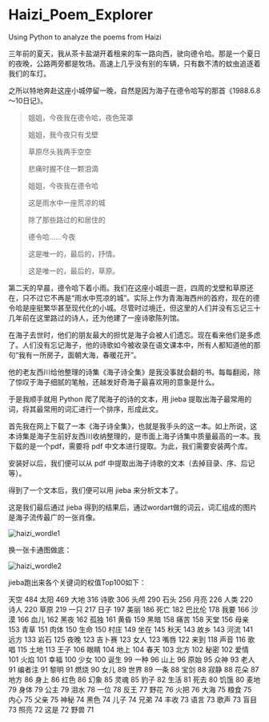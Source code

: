 # Haizi_Poem_Explorer
Using Python to analyze the poems from Haizi

三年前的夏天，我从茶卡盐湖开着租来的车一路向西，驶向德令哈。那是一个夏日的夜晚，公路两旁都是牧场。高速上几乎没有别的车辆，只有数不清的蚊虫追逐着我们的车灯。

之所以特地奔赴这座小城停留一晚，自然是因为海子在德令哈写的那首《1988.6.8～10日记》。

>姐姐，今夜我在德令哈，夜色笼罩
>
>姐姐，我今夜只有戈壁
>
>草原尽头我两手空空
>
>悲痛时握不住一颗泪滴
>
>姐姐，今夜我在德令哈
>
>这是雨水中一座荒凉的城
>
>除了那些路过的和居住的
>
>德令哈……今夜
>
>这是唯一的，最后的，抒情。
>
>这是唯一的，最后的，草原。


第二天的早晨，德令哈下着小雨。我们在这座小城逛一逛，四周的戈壁和草原还在，只不过它不再是“雨水中荒凉的城”。实际上作为青海海西州的首府，现在的德令哈是座挺繁华甚至现代化的小城。尽管时过境迁，但这里的人们并没有忘记三十几年前在这里路过的诗人，还为他建了一座诗歌陈列馆。

在海子去世时，他们的朋友最大的担忧是海子会被人们遗忘。现在看来他们是多虑了。人们没有忘记海子，他的诗歌如今被收录在语文课本中，所有人都知道他的那句“我有一所房子，面朝大海，春暖花开”。

他的老友西川给他整理的诗集《海子诗全集》是我没事就会翻的书。每每翻阅，除了惊叹于海子细腻的笔触，还越发好奇海子最喜欢用的意象是什么。

于是我顺手就用 Python 爬了爬海子的诗的文本，用 jieba 提取出海子最常用的词，将其最常用的词汇进行一个排序，形成此文。

首先我在网上下载了一本《海子诗全集》，也就是我手头的这一本。如上所说，这本诗集是海子生前好友西川收纳整理的，是市面上海子诗集中质量最高的一本。我下载的是一个pdf，需要将 pdf 中文本进行提取。为此，我们需要安装两个库。

安装好以后，我们便可以从 pdf 中提取出海子诗歌的文本（去掉目录、序、后记等）。

得到了一个文本后，我们便可以用 jieba 来分析文本了。

这是我们最后通过 jieba 得到的结果后，通过wordart做的词云，词汇组成的图片是海子流传最广的一张肖像。

![haizi_wordle1](https://www.never84.com/wp-content/uploads/2022/05/Word-Art-2.jpeg)

换一张卡通图做底：

![haizi_wordle2](https://www.never84.com/wp-content/uploads/2022/05/Wordle-haizi.jpeg)

jieba跑出来各个关键词的权值Top100如下：

天空    484
太阳    469
大地    316
诗歌    306
头颅    290
石头    256
月亮    226
人类    220
诗人    220
草原    219
一只    217
日子    197
美丽    186
死亡    182
巴比伦  178
我要    166
沙漠    166
血儿    162
黑夜    162
孤独    161
黄昏    159
黑暗    158
痛苦    158
天堂    156
母亲    153
青草    151
肉体    150
生命    150
村庄    149
坐在    145
秋天    143
故乡    143
河流    141
远方    133
岩石    125
夜晚    123
吉卜赛  123
女人    123
嘴唇    122
来到    118
声音    116
歌唱    115
土地    113
王子    106
眼睛    104
地上    104
春天    103
北方    102
秘密    102
爱情    101
火焰    101
幸福    100
少女    100
诞生    99
一种    96
山上    96
原始    95
众神    93
老人    91
编者注  91
黎明    91
燃烧    90
女儿    89
世界    89
一条    88
宝剑    88
寂静    88
花朵    87
地方    86
身上    86
红色    86
幻象    85
灵魂    85
豹子    82
生活    81
死去    80
饥饿    80
麦地    79
身体    79
公主    79
泪水    78
一位    78
反王    77
野花    76
火把    76
大海    75
粮食    75
内心    75
父亲    75
神秘    74
黑色    74
儿子    74
兄弟    74
丰收    73
语言    73
歌声    73
盲目    73
照亮    72
这是    72
野兽    71

